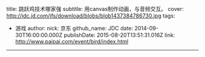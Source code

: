 title: 跳跃鸡技术哪家强
subtitle: 用canvas制作动画，与音频交互。
cover: http://jdc.jd.com/jfs/download/blobs/blob1437384786730.jpg
tags:
  - 游戏
author:
  nick: 京东
  github_name: JDC
date: 2014-09-30T16:00:00.000Z
publishDate: 2015-08-20T13:51:31.016Z
link: http://www.paipai.com/event/bird/index.html
---